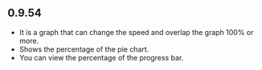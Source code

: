## 0.9.54

* It is a graph that can change the speed and overlap the graph 100% or more.
* Shows the percentage of the pie chart.
* You can view the percentage of the progress bar.
